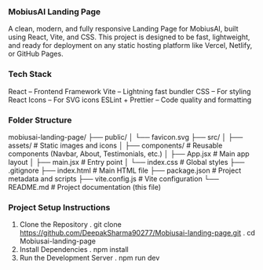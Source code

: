 ### MobiusAI Landing Page
A clean, modern, and fully responsive Landing Page for MobiusAI, built using React, Vite, and CSS.
This project is designed to be fast, lightweight, and ready for deployment on any static hosting platform like Vercel, Netlify, or GitHub Pages.

### Tech Stack
React – Frontend Framework
Vite – Lightning fast bundler
CSS – For styling
React Icons – For SVG icons
ESLint + Prettier – Code quality and formatting

### Folder Structure

mobiusai-landing-page/
├── public/
│   └── favicon.svg
├── src/
│   ├── assets/       # Static images and icons
│   ├── components/   # Reusable components (Navbar, About, Testimonials, etc.)
│   ├── App.jsx       # Main app layout
│   ├── main.jsx      # Entry point
│   └── index.css     # Global styles
├── .gitignore
├── index.html        # Main HTML file
├── package.json      # Project metadata and scripts
├── vite.config.js    # Vite configuration
└── README.md         # Project documentation (this file)

### Project Setup Instructions

1. Clone the Repository
   . git clone https://github.com/DeepakSharma90277/Mobiusai-landing-page.git
   . cd Mobiusai-landing-page
2. Install Dependencies
   . npm install
3. Run the Development Server
   . npm run dev

